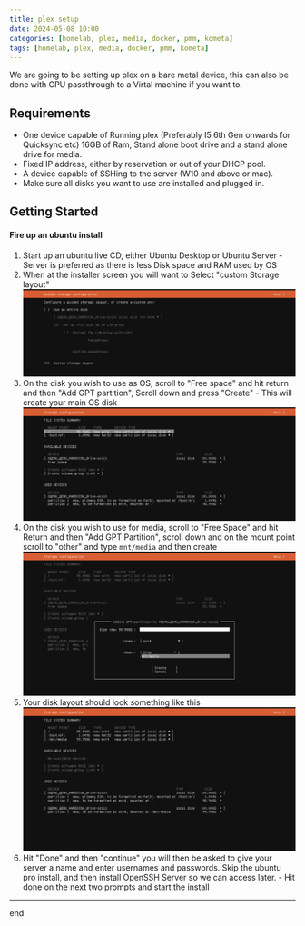 ```yaml
---
title: plex setup
date: 2024-05-08 10:00
categories: [homelab, plex, media, docker, pmm, kometa]
tags: [homelab, plex, media, docker, pmm, kometa]
---
```


We are going to be setting up plex on a bare metal device, this can also be done with GPU passthrough to a Virtal machine if you want to.

## Requirements

- One device capable of Running plex (Preferably I5 6th Gen onwards for Quicksync etc) 16GB of Ram, Stand alone boot drive and a stand alone drive for media.
- Fixed IP address, either by reservation or out of your DHCP pool.
- A device capable of SSHing to the server (W10 and above or mac).
- Make sure all disks you want to use are installed and plugged in.

## Getting Started

#### Fire up an ubuntu install

1. Start up an ubuntu live CD, either Ubuntu Desktop or Ubuntu Server - Server is preferred as there is less Disk space and RAM used by OS
2. When at the installer screen you will want to Select "custom Storage layout" ![UbuntuDiskLaout](/assets/img/UbuntuDiskLayout.png)
3. On the disk you wish to use as OS, scroll to "Free space" and hit return and then "Add GPT partition", Scroll down and press "Create" - This will create your main OS disk ![UbuntuDiskLaout](/assets/img/UbuntuDiskLayout-OS.png)
4. On the disk you wish to use for media, scroll to "Free Space" and hit Return and then "Add GPT Partition", scroll down and on the mount point scroll to "other" and type `mnt/media` and then create
   ![UbuntuDiskLaout](/assets/img/UbuntuDiskLayout-Media.png)
5. Your disk layout should look something like this
   ![UbuntuDiskLaout](/assets/img/UbuntuDiskLayout-Complete.png)
6. Hit "Done" and then "continue" you will then be asked to give your server a name and enter usernames and passwords.
   Skip the ubuntu pro install, and then install OpenSSH Server so we can access later. - Hit done on the next two prompts and start the install

---

end
